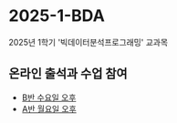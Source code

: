 # 2025-1-BDA
2025년 1학기 '빅데이터분석프로그래밍' 교과목

## 온라인 출석과 수업 참여
- [B반 수요일 오후](https://docs.google.com/spreadsheets/d/1poMied2-XKLzt-0Ngfbf9sF4BNnrC8WfkYNEkqyveSg/edit?usp=sharing)
- [A반 월요일 오후]()
